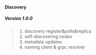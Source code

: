 #### Discovery

##### Version 1.0.0
> 1. discovery register&polls&replica  
> 2. self-discovering nodes  
> 3. metadata updates  
> 4. naming client  & grpc resolver  
